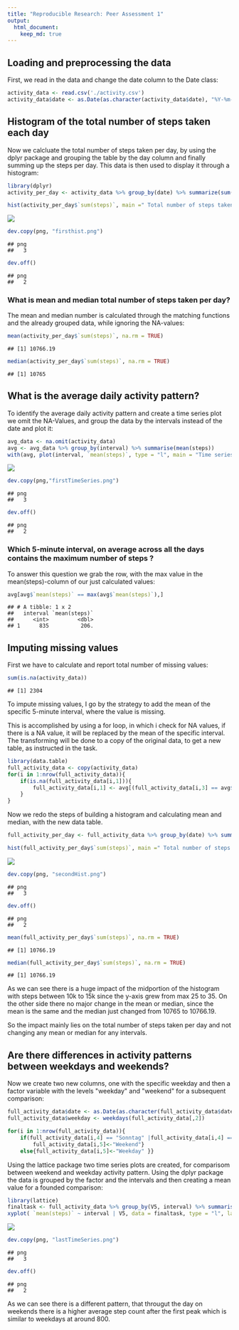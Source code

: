 ```yaml
---
title: "Reproducible Research: Peer Assessment 1"
output: 
  html_document:
    keep_md: true
---
```



## Loading and preprocessing the data
First, we read in the data and change the date column to the Date class:


```r
activity_data <- read.csv('./activity.csv')
activity_data$date <- as.Date(as.character(activity_data$date), "%Y-%m-%d")
```

## Histogram of the total number of steps taken each day
Now we calcluate the total number of steps taken per day, by using the dplyr
package and grouping the table by the day column and finally summing up the steps per day. This data is then used to display it through a histogram: 


```r
library(dplyr)
activity_per_day <- activity_data %>% group_by(date) %>% summarize(sum(steps))

hist(activity_per_day$`sum(steps)`, main =" Total number of steps taken per day", xlab = "Sum of steps")
```

![](PA1_template_files/figure-html/unnamed-chunk-2-1.png)<!-- -->

```r
dev.copy(png, "firsthist.png")
```

```
## png 
##   3
```

```r
dev.off()
```

```
## png 
##   2
```

### What is mean and median total number of steps taken per day?
The mean and median number is calculated through the matching functions and the already grouped data, while ignoring the NA-values:


```r
mean(activity_per_day$`sum(steps)`, na.rm = TRUE)
```

```
## [1] 10766.19
```

```r
median(activity_per_day$`sum(steps)`, na.rm = TRUE)
```

```
## [1] 10765
```

## What is the average daily activity pattern?
To identify the average daily activity pattern and create a time series plot we omit the NA-Values, and group the data by the intervals instead of the date and plot it:


```r
avg_data <- na.omit(activity_data)
avg <- avg_data %>% group_by(interval) %>% summarise(mean(steps))
with(avg, plot(interval, `mean(steps)`, type = "l", main = "Time series plot of average number of steps taken per interval", ylab = "Average steps"))
```

![](PA1_template_files/figure-html/unnamed-chunk-4-1.png)<!-- -->

```r
dev.copy(png,"firstTimeSeries.png")
```

```
## png 
##   3
```

```r
dev.off()
```

```
## png 
##   2
```
### Which 5-minute interval, on average across all the days contains the maximum number of steps ? 
To answer this question we grab the row, with the max value in the mean(steps)-column of our just calculated values:


```r
avg[avg$`mean(steps)` == max(avg$`mean(steps)`),]
```

```
## # A tibble: 1 x 2
##   interval `mean(steps)`
##      <int>         <dbl>
## 1      835          206.
```

## Imputing missing values

First we have to calculate and report total number of missing values:

```r
sum(is.na(activity_data))
```

```
## [1] 2304
```

To impute missing values, I go by the strategy to add the mean of the specific 5-minute interval, where the value is missing.

This is accomplished by using a for loop, in which i check for NA values, if there is a NA value, it will be replaced by the mean of the specific interval. The transforming will be done to a copy of the original data, to get a new table, as instructed in the task.


```r
library(data.table)
full_activity_data <- copy(activity_data)
for(i in 1:nrow(full_activity_data)){
    if(is.na(full_activity_data[i,1])){
        full_activity_data[i,1] <- avg[(full_activity_data[i,3] == avg$interval),2]
    }
}
```

Now we redo the steps of building a histogram and calculating mean and median, with the new data table.


```r
full_activity_per_day <- full_activity_data %>% group_by(date) %>% summarize(sum(steps))

hist(full_activity_per_day$`sum(steps)`, main =" Total number of steps taken per day", xlab = "Sum of steps")
```

![](PA1_template_files/figure-html/unnamed-chunk-8-1.png)<!-- -->

```r
dev.copy(png, "secondHist.png")
```

```
## png 
##   3
```

```r
dev.off()
```

```
## png 
##   2
```

```r
mean(full_activity_per_day$`sum(steps)`, na.rm = TRUE)
```

```
## [1] 10766.19
```

```r
median(full_activity_per_day$`sum(steps)`, na.rm = TRUE)
```

```
## [1] 10766.19
```

As we can see there is a huge impact of the midportion of the histogram with steps between 10k to 15k since the y-axis grew from max 25 to 35. On the other side there no major change in the mean or median, since the mean is the same and the median just changed from 10765 to 10766.19.

So the impact mainly lies on the total number of steps taken per day and not changing any mean or median for any intervals. 

## Are there differences in activity patterns between weekdays and weekends?
Now we create two new columns, one with the specific weekday and then a factor variable with the levels "weekday" and "weekend" for a subsequent comparison:

```r
full_activity_data$date <- as.Date(as.character(full_activity_data$date), "%Y-%m-%d")
full_activity_data$weekday <- weekdays(full_activity_data[,2])

for(i in 1:nrow(full_activity_data)){
    if(full_activity_data[i,4] == "Sonntag" |full_activity_data[i,4] == "Samstag" ){
        full_activity_data[i,5]<-"Weekend"}
    else{full_activity_data[i,5]<-"Weekday" }}
```
Using the lattice package two time series plots are created, for comparisom between weekend and weekday activity pattern. 
Using the dplyr package the data is grouped by the factor and the intervals and then creating a mean value for a founded comparison:

```r
library(lattice)
finaltask <- full_activity_data %>% group_by(V5, interval) %>% summarise(mean(steps))
xyplot( `mean(steps)` ~ interval | V5, data = finaltask, type = "l", layout = c(1,2))
```

![](PA1_template_files/figure-html/unnamed-chunk-10-1.png)<!-- -->

```r
dev.copy(png, "lastTimeSeries.png")
```

```
## png 
##   3
```

```r
dev.off()
```

```
## png 
##   2
```

As we can see there is a different pattern, that througut the day on weekends there is a higher average step count after the first peak which is similar to weekdays at around 800. 
